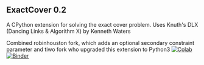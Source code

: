 ## ExactCover 0.2

A CPython extension for solving the exact cover problem.
Uses Knuth's DLX (Dancing Links & Algorithm X) by Kenneth Waters

Combined robinhouston fork, which adds an optional secondary constraint parameter and tiwo fork who upgraded this extension to Python3
 [![Colab](https://colab.research.google.com/assets/colab-badge.svg)](https://colab.research.google.com/drive/1a-gr9GAmaOli0S315-7MxA7RhxHfPX14?usp=sharing) [![Binder](https://mybinder.org/badge_logo.svg)](https://mybinder.org/v2/gh/Seemee/exactcover/master)

